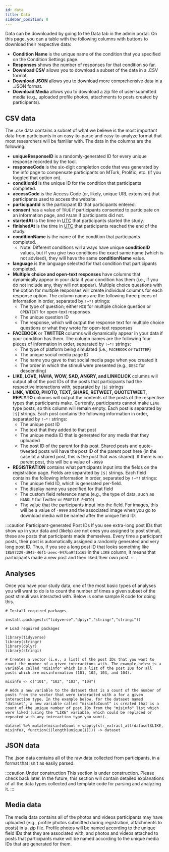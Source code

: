 ```yaml
---
id: data
title: Data
sidebar_position: 8
---
```


Data can be downloaded by going to the Data tab in the admin portal. On this page, you can a table with the following columns with buttons to download their respective data:

* **Condition Name** is the unique name of the condition that you specified on the Condition Settings page.
* **Responses** shows the number of responses for that condition so far.
* **Download CSV** allows you to download a subset of the data in a .CSV format.
* **Download JSON** allows you to download more comprehensive data in a .JSON format.
* **Download Media** allows you to download a zip file of user-submitted media (e.g., uploaded profile photos, attachments to posts created by participants).

## CSV data

The .csv data contains a subset of what we believe is the most important data from participants in an easy-to-parse and easy-to-analyze format that most researchers will be familiar with. The data in the columns are the following:

* **uniqueResponseID** is a randomly-generated ID for every unique response recorded by the tool.
* **responseCode** is the six-digit completion code that was generated by the info page to compensate participants on MTurk, Prolific, etc. (if you toggled that option on).
* **conditionId** is the unique ID for the condition that participants completed.
* **accessCode** is the Access Code (or, likely, unique URL extension) that participants used to access the website. 
* **participantId** is the participant ID that participants entered. 
* **consent** has a value of `TRUE` if participants consented to participate on an information page, and `FALSE` if participants did not.
* **startedAt** is the time in [UTC](https://www.timeanddate.com/worldclock/timezone/utc) that participants started the study.
* **finishedAt** is the time in [UTC](https://www.timeanddate.com/worldclock/timezone/utc) that participants reached the end of the study.
* **conditionName** is the name of the condition that participants completed.
    * Note: Different conditions will always have unique **conditionID** values, but if you give two conditions the exact same name (which is not advised), they will have the same **conditionName** value. 
* **language** is the language selected for that condition that participants completed. 
* **Multiple choice and open-text responses** have columns that dynamically appear in your data if your condition has them (i.e., if you do not include any, they will not appear). Multiple choice questions with the option for multiple responses will create individual columns for each response option. The column names are the following three pieces of information in order, separated by `!~*!` strings:
    * The type of question; either `MCQ` for multiple choice question or `OPENTEXT` for open-text responses
    * The unique question ID
    * The response, which will output the response text for multiple choice questions or what they wrote for open-text responses
* **FACEBOOK** or **TWITTER** columns will dynamically appear in your data if your condition has them. The column names are the following four pieces of information in order, separated by `!~*!` strings:
    * The type of platform being simulated (i.e., `FACEBOOK` or `TWITTER`)
    * The unique social media page ID
    * The name you gave to that social media page when you created it
    * The order in which the stimuli were presented (e.g., `DESC` for descending)
* **LIKE, LOVE, HAHA, WOW, SAD, ANGRY, and LINKCLICK** columns will output all of the post IDs of the posts that participants had the respective interactions with, separated by `|$|` strings
* **LINK, VIDEO, PHOTO, TEXT, SHARE, RETWEET, QUOTETWEET, REPLYTO** columns will output the contents of the posts of the respective types that participants make. Currently, participants cannot make `LINK` type posts, so this column will remain empty. Each post is separated by `|$|` strings. Each post contains the following information in order, separated by `!~*!` strings:
    * The unique post ID
    * The text that they added to that post
    * The unique media ID that is generated for any media that they uploaded
    * The post ID of the parent for this post. Shared posts and quote-tweeted posts will have the post ID of the parent post here (in the case of a shared post, this is the post that was shared). If there is no parent post, this will be a value of `-9999`
* **REGISTRATION** contains what participants input into the fields on the registration page. Fields are separated by `|$|` strings. Each field contains the following information in order, separated by `!~*!` strings:
    * The unique field ID, which is generated per-field.
    * The display name you specified for that field
    * The custom field reference name (e.g., the type of data, such as `HANDLE` for Twitter or `PROFILE PHOTO`)
    * The value that the participants input into the field. For images, this will be a value of `-9999` and the associated image when you go to download media will be named after the unique field ID.

:::caution Participant-generated Post IDs
If you see extra-long post IDs that show up in your data and (likely) are not ones you assigned to post stimuli, these are posts that participants made themselves. Every time a participant posts, their post is automatically assigned a randomly generated and very long post ID. Thus, if you see a long post ID that looks something like `18b97229-d945-46f1-aeec-947ba9f1b165` in the `LIKE` column, it means that participants made a new post and then liked their own post.
:::

## Analyses

Once you have your study data, one of the most basic types of analyses you will want to do is to count the number of times a given subset of the post stimuli was interacted with. Below is some sample R code for doing this.

```
# Install required packages

install.packages(c("tidyverse","dplyr","stringr","stringi"))

# Load required packages

library(tidyverse)
library(stringr)
library(dplyr)
library(stringi)

# Creates a vector (i.e., a list) of the post IDs that you want to count the number of a given interactions with. The example below is a variable called "misinfo" which is a list of the post IDs for all posts which are misinformation (101, 102, 103, and 104).

misinfo <- c("101", "102", "103", "104")

# Adds a new variable to the dataset that is a count of the number of posts from the vector that were interacted with a for a given interaction type. In the example below, for the dataset named "dataset", a new variable called "misinfoCount" is created that is a count of the unique number of post IDs from the "misinfo" list which were liked (using the "LIKE" variable, which could be replaced or repeated with any interaction type you want).

dataset %>% mutate(misinfoCount = sapply(str_extract_all(dataset$LIKE, misinfo), function(i)length(unique(i)))) -> dataset
```

## JSON data

The .json data contains all of the raw data collected from participants, in a format that isn't as easily parsed.

:::caution Under construction
This section is under construction. Please check back later. In the future, this section will contain detailed explanations of all the data types collected and template code for parsing and analyzing it.
:::

## Media data

The media data contains all of the photos and videos participants may have uploaded (e.g., profile photos submitted during registration, attachments to posts) in a .zip file. Profile photos will be named according to the unique field IDs that they are associated with, and photos and videos attached to posts that participants make will be named according to the unique media IDs that are generated for them.
